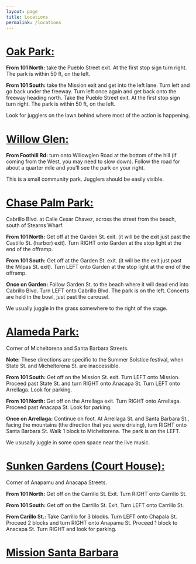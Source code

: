 ```yaml
---
layout: page
title: Locations
permalink: /locations
---
```


# <a href="http://maps.google.com/maps?f=q&source=s_q&hl=en&geocode=&q=Oak+Park,+Santa+Barbara,+CA&sll=34.428436,-119.726455&sspn=0.051256,0.132093&g=Santa+Barbara,+CA&ie=UTF8&hq=Oak+Park&hnear=Oak+Park,+Santa+Barbara,+California&ll=34.430452,-119.727759&spn=0.025628,0.066047&z=15&iwloc=A" target="_blank">Oak Park:</a>

**From 101 North:** take the Pueblo Street exit. At the first stop sign turn right. The park is within 50 ft, on the left.

**From 101 South:** take the Mission exit and get into the left lane. Turn left and go back under the freeway. Turn left once again and get back onto the freeway heading north. Take the Pueblo Street exit. At the first stop sign turn right. The park is within 50 ft, on the left.

Look for jugglers on the lawn behind where most of the action is happening.

# <a href="https://www.google.com/maps/place/Willow+Glen+Park/@34.4512187,-119.7468318,17z/data=!4m5!3m4!1s0x80e9152a6a8d0cc7:0xd763bb898c23414d!8m2!3d34.450437!4d-119.7442327" target="_blank">Willow Glen:</a>

**From Foothill Rd:** turn onto Willowglen Road at the bottom of the hill (if coming from the West, you may need to slow down). Follow the road for about a quarter mile and you'll see the park on your right.

This is a small community park. Jugglers should be easily visible.

# <a href="http://maps.google.com/maps?f=q&source=s_q&hl=en&geocode=&q=Chase+Palm+Park,+Santa+Barbara,+CA&sll=34.437885,-119.714026&sspn=0.025625,0.066047&ie=UTF8&hq=&hnear=Chase+Palm+Park,+Santa+Barbara,+California+93103&ll=34.415407,-119.68287&spn=0.025632,0.066047&z=15" target="_blank">Chase Palm Park:</a>

Cabrillo Blvd. at Calle Cesar Chavez, across the street from the beach, south of Stearns Wharf.

**From 101 North:** Get off at the Garden St. exit. (it will be the exit just past the Castillo St. (harbor) exit). Turn RIGHT onto Garden at the stop light at the end of the offramp.

**From 101 South:** Get off at the Garden St. exit. (it will be the exit just past the Milpas St. exit). Turn LEFT onto Garden at the stop light at the end of the offramp.

**Once on Garden:** Follow Garden St. to the beach where it will dead end into Cabrillo Blvd. Turn LEFT onto Cabrillo Blvd. The park is on the left. Concerts are held in the bowl, just past the carousel.<p>We usually juggle in the grass somewhere to the right of the stage.

# <a href="http://maps.google.com/maps?f=q&source=s_q&hl=en&geocode=&q=Alameda+Park,+Santa+Barbara,+CA&sll=34.430452,-119.727759&sspn=0.025628,0.066047&ie=UTF8&hq=Alameda+Plaza&hnear=Alameda+Plaza,+Santa+Barbara,+California+93101&ll=34.42847,-119.71334&spn=0.025628,0.066047&z=15&iwloc=A" target="_blank">Alameda Park:</a>

Corner of Micheltorena and Santa Barbara Streets.

**Note:** These directions are specific to the Summer Solstice festival,
when State St. and Micheltorena St. are inaccessible.

**From 101 South:** Get off on the Mission St. exit. Turn LEFT onto Mission. Proceed past State St. and turn RIGHT onto Anacapa St. Turn LEFT onto Arrellaga. Look for parking.

**From 101 North:** Get off on the Arrellaga exit. Turn RIGHT onto Arrellaga. Proceed past Anacapa St. Look for parking.

**Once on Arrellaga:** Continue on foot. At Arrellaga St. and Santa Barbara St., facing the mountains (the direction that you were driving), turn RIGHT onto Santa Barbara St. Walk 1 block to Micheltorena. The park is on the LEFT.

We ususally juggle in some open space near the live music.

# <a href="http://maps.google.com/maps?f=q&source=s_q&hl=en&geocode=&q=Sunken+Gardens,+Santa+Barbara,+CA&sll=34.425532,-119.692183&sspn=0.025629,0.066047&ie=UTF8&hq=Sunken+Gardens&hnear=Sunken+Gardens,+Santa+Barbara,+California+93101&ll=34.424806,-119.702203&spn=0.012372,0.033023&z=16&iwloc=A" target="_blank">Sunken Gardens (Court House):</a>

Corner of Anapamu and Anacapa Streets.

**From 101 North:** Get off on the Carrillo St. Exit. Turn RIGHT onto Carrillo St.

**From 101 South:** Get off on the Carrillo St. Exit. Turn LEFT onto Carrillo St.

**From Carillo St.:** Take Carrillo for 3 blocks. Turn LEFT onto Chapala St. Proceed 2 blocks and turn RIGHT onto Anapamu St. Proceed 1 block to Anacapa St. Turn RIGHT and look for parking.

# <a href="https://www.google.com/maps/place/Old+Mission+Santa+Barbara/@34.438019,-119.713517,17z/data=!3m1!4b1!4m2!3m1!1s0x80e91496a952517d:0x483f5c6d3dcd02?hl=en" target="_blank">Mission Santa Barbara</a>
